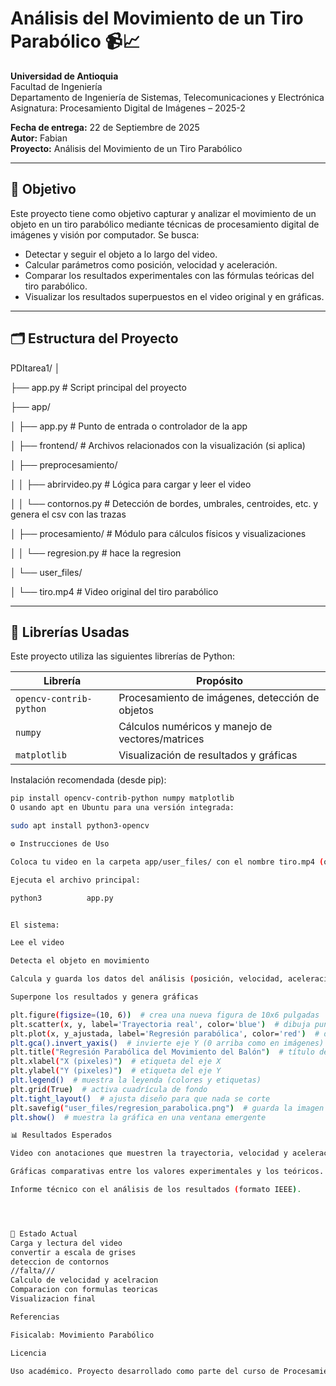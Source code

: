 # Análisis del Movimiento de un Tiro Parabólico 📹📈

**Universidad de Antioquia**  
Facultad de Ingeniería  
Departamento de Ingeniería de Sistemas, Telecomunicaciones y Electrónica  
Asignatura: Procesamiento Digital de Imágenes – 2025-2

**Fecha de entrega:** 22 de Septiembre de 2025  
**Autor:** Fabian  
**Proyecto:** Análisis del Movimiento de un Tiro Parabólico  

---

## 🎯 Objetivo

Este proyecto tiene como objetivo capturar y analizar el movimiento de un objeto en un tiro parabólico mediante técnicas de procesamiento digital de imágenes y visión por computador. Se busca:

- Detectar y seguir el objeto a lo largo del video.
- Calcular parámetros como posición, velocidad y aceleración.
- Comparar los resultados experimentales con las fórmulas teóricas del tiro parabólico.
- Visualizar los resultados superpuestos en el video original y en gráficas.

---

## 🗂️ Estructura del Proyecto

PDItarea1/
│

├── app.py # Script principal del proyecto

├── app/

│ ├── app.py # Punto de entrada o controlador de la app

│ ├── frontend/ # Archivos relacionados con la visualización (si aplica)

│ ├── preprocesamiento/

│ │ ├── abrirvideo.py # Lógica para cargar y leer el video

│ │ └── contornos.py # Detección de bordes, umbrales, centroides, etc. y genera el csv con las trazas

│ ├── procesamiento/ # Módulo para cálculos físicos y visualizaciones

│ │ └── regresion.py # hace la regresion

│ └── user_files/

│ └── tiro.mp4 # Video original del tiro parabólico

---

## 🧰 Librerías Usadas

Este proyecto utiliza las siguientes librerías de Python:

| Librería              | Propósito                                         |
|----------------------|---------------------------------------------------|
| `opencv-contrib-python` | Procesamiento de imágenes, detección de objetos |
| `numpy`              | Cálculos numéricos y manejo de vectores/matrices |
| `matplotlib`         | Visualización de resultados y gráficas           |

Instalación recomendada (desde pip):

```bash
pip install opencv-contrib-python numpy matplotlib
O usando apt en Ubuntu para una versión integrada:

sudo apt install python3-opencv

⚙️ Instrucciones de Uso

Coloca tu video en la carpeta app/user_files/ con el nombre tiro.mp4 (o ajusta el nombre en el código).

Ejecuta el archivo principal:

python3          app.py


El sistema:

Lee el video

Detecta el objeto en movimiento

Calcula y guarda los datos del análisis (posición, velocidad, aceleración)

Superpone los resultados y genera gráficas

plt.figure(figsize=(10, 6))  # crea una nueva figura de 10x6 pulgadas
plt.scatter(x, y, label='Trayectoria real', color='blue')  # dibuja puntos (trayectoria real)
plt.plot(x, y_ajustada, label='Regresión parabólica', color='red')  # dibuja línea de la regresión
plt.gca().invert_yaxis()  # invierte eje Y (0 arriba como en imágenes)
plt.title("Regresión Parabólica del Movimiento del Balón")  # título de la gráfica
plt.xlabel("X (pixeles)")  # etiqueta del eje X
plt.ylabel("Y (pixeles)")  # etiqueta del eje Y
plt.legend()  # muestra la leyenda (colores y etiquetas)
plt.grid(True)  # activa cuadrícula de fondo
plt.tight_layout()  # ajusta diseño para que nada se corte
plt.savefig("user_files/regresion_parabolica.png")  # guarda la imagen en esa ruta
plt.show()  # muestra la gráfica en una ventana emergente

📊 Resultados Esperados

Video con anotaciones que muestren la trayectoria, velocidad y aceleración.

Gráficas comparativas entre los valores experimentales y los teóricos.

Informe técnico con el análisis de los resultados (formato IEEE).




🧪 Estado Actual
Carga y lectura del video
convertir a escala de grises
deteccion de contornos
//falta///
Calculo de velocidad y acelracion
Comparacion con formulas teoricas 
Visualizacion final 

Referencias

Fisicalab: Movimiento Parabólico

Licencia

Uso académico. Proyecto desarrollado como parte del curso de Procesamiento Digital de Imágenes (2025-2).
